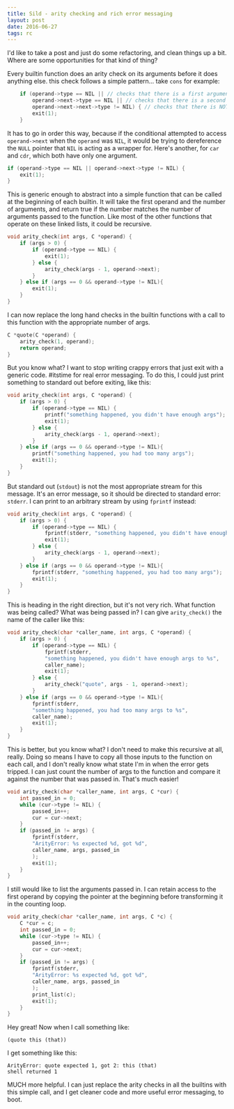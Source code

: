 ```yaml
---
title: Sild - arity checking and rich error messaging
layout: post
date: 2016-06-27
tags: rc
---
```


I'd like to take a post and just do some refactoring, and clean things up a
bit. Where are some opportunities for that kind of thing?

Every builtin function does an arity check on its arguments before it does
anything else. this check follows a simple pattern... take `cons` for example:

```c
    if (operand->type == NIL || // checks that there is a first argument.
        operand->next->type == NIL || // checks that there is a second argument
        operand->next->next->type != NIL) { // checks that there is NOT a third argument
        exit(1);
    }
```

It has to go in order this way, because if the conditional attempted to access
`operand->next` when the `operand` was `NIL`, it would be trying to dereference
the `NULL` pointer that `NIL` is acting as a wrapper for. Here's another, for
`car` and `cdr`, which both have only one argument.

```c
if (operand->type == NIL || operand->next->type != NIL) {
    exit(1);
}
```

This is generic enough to abstract into a simple function that can be called at
the beginning of each builtin. It will take the first operand and the number of
arguments, and return true if the number matches the number of arguments passed
to the function. Like most of the other functions that operate on these linked
lists, it could be recursive.

```c
void arity_check(int args, C *operand) {
    if (args > 0) {
        if (operand->type == NIL) {
            exit(1);
        } else {
            arity_check(args - 1, operand->next);
        }
    } else if (args == 0 && operand->type != NIL){
        exit(1);
    }
}
```

I can now replace the long hand checks in the builtin functions with a call to
this function with the appropriate number of args.

```c
C *quote(C *operand) {
    arity_check(1, operand);
    return operand;
}
```

But you know what? I want to stop writing crappy errors that just exit with a
generic code. #itstime for real error messaging. To do this, I could just print something to standard out before exiting, like this:

```c
void arity_check(int args, C *operand) {
    if (args > 0) {
        if (operand->type == NIL) {
            printf("something happened, you didn't have enough args");
            exit(1);
        } else {
            arity_check(args - 1, operand->next);
        }
    } else if (args == 0 && operand->type != NIL){
        printf("something happened, you had too many args");
        exit(1);
    }
}
```

But standard out (`stdout`) is not the most appropriate stream for this
message. It's an error message, so it should be directed to standard error:
`stderr`. I can print to an arbitrary stream by using `fprintf` instead:

```c
void arity_check(int args, C *operand) {
    if (args > 0) {
        if (operand->type == NIL) {
            fprintf(stderr, "something happened, you didn't have enough args");
            exit(1);
        } else {
            arity_check(args - 1, operand->next);
        }
    } else if (args == 0 && operand->type != NIL){
        fprintf(stderr, "something happened, you had too many args");
        exit(1);
    }
}
```
This is heading in the right direction, but it's not very rich. What function
was being called? What was being passed in? I can give `arity_check()` the name
of the caller like this:

```c
void arity_check(char *caller_name, int args, C *operand) {
    if (args > 0) {
        if (operand->type == NIL) {
            fprintf(stderr,
            "something happened, you didn't have enough args to %s",
            caller_name);
            exit(1);
        } else {
            arity_check("quote", args - 1, operand->next);
        }
    } else if (args == 0 && operand->type != NIL){
        fprintf(stderr,
        "something happened, you had too many args to %s",
        caller_name);
        exit(1);
    }
}
```

This is better, but you know what? I don't need to make this recursive at all,
really. Doing so means I have to copy all those inputs to the function on each
call, and I don't really know what state I'm in when the error gets tripped. I
can just count the number of args to the function and compare it against the
number that was passed in. That's much easier!


```c
void arity_check(char *caller_name, int args, C *cur) {
    int passed_in = 0;
    while (cur->type != NIL) {
        passed_in++;
        cur = cur->next;
    }
    if (passed_in != args) {
        fprintf(stderr,
        "ArityError: %s expected %d, got %d",
        caller_name, args, passed_in
        );
        exit(1);
    }
}
```

I still would like to list the arguments passed in. I can retain access to the
first operand by copying the pointer at the beginning before transforming it in
the counting loop.

```c
void arity_check(char *caller_name, int args, C *c) {
    C *cur = c;
    int passed_in = 0;
    while (cur->type != NIL) {
        passed_in++;
        cur = cur->next;
    }
    if (passed_in != args) {
        fprintf(stderr,
        "ArityError: %s expected %d, got %d",
        caller_name, args, passed_in
        );
        print_list(c);
        exit(1);
    }
}
```

Hey great! Now when I call something like:

```
(quote this (that))
```

I get something like this:

```
ArityError: quote expected 1, got 2: this (that)
shell returned 1
```

MUCH more helpful. I can just replace the arity checks in all the builtins with
this simple call, and I get cleaner code and more useful error messaging, to
boot.
